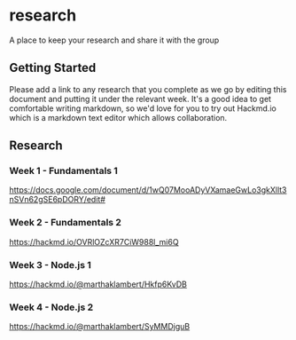 # research
A place to keep your research and share it with the group

## Getting Started

Please add a link to any research that you complete as we go by editing this document and putting it under the relevant week. It's a good idea to get comfortable writing markdown, so we'd love for you to try out Hackmd.io which is a markdown text editor which allows collaboration.

## Research

### Week 1 - Fundamentals 1
https://docs.google.com/document/d/1wQ07MooADyVXamaeGwLo3gkXllt3nSVn62gSE6pDORY/edit#

### Week 2 - Fundamentals 2
https://hackmd.io/OVRlOZcXR7CiW988l_mi6Q

### Week 3 - Node.js 1
https://hackmd.io/@marthaklambert/Hkfp6KvDB

### Week 4 - Node.js 2
https://hackmd.io/@marthaklambert/SyMMDjguB
